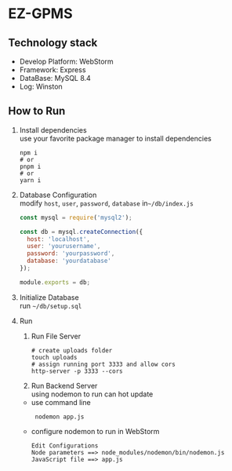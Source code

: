 # EZ-GPMS

## Technology stack
- Develop Platform: WebStorm
- Framework: Express
- DataBase: MySQL 8.4
- Log: Winston

## How to Run
1. Install dependencies  
use your favorite package manager to install dependencies
    ```shell
    npm i
    # or
    pnpm i
    # or
    yarn i
    ```

2. Database Configuration  
    modify `host`, `user`, `password`, `database` in`~/db/index.js`
    ```javascript
    const mysql = require('mysql2');

    const db = mysql.createConnection({
      host: 'localhost',
      user: 'yourusername',
      password: 'yourpassword',
      database: 'yourdatabase'
    });
    
    module.exports = db;
    ```

3. Initialize Database  
   run `~/db/setup.sql`

4. Run
   1. Run File Server
       ```shell
       # create uploads folder
       touch uploads
       # assign running port 3333 and allow cors
       http-server -p 3333 --cors
       ```
   2. Run Backend Server  
    using nodemon to run can hot update
   - use command line
       ```shell
        nodemon app.js
       ```
   - configure nodemon to run in WebStorm
     ```shell
     Edit Configurations
     Node parameters ==> node_modules/nodemon/bin/nodemon.js
     JavaScript file ==> app.js
     ```
